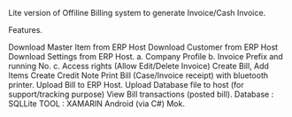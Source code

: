Lite version of Offiline Billing system to generate Invoice/Cash Invoice.

Features.

Download Master Item from ERP Host
Download Customer from ERP Host
Download Settings from ERP Host. a. Company Profile b. Invoice Prefix and running No. c. Access rights (Allow Edit/Delete Invoice)
Create Bill, Add Items
Create Credit Note
Print Bill (Case/Invoice receipt) with bluetooth printer.
Upload Bill to ERP Host.
Upload Database file to host (for support/tracking purpose)
View Bill transactions (posted bill).
Database : SQLLite TOOL : XAMARIN Android (via C#) Mok.
